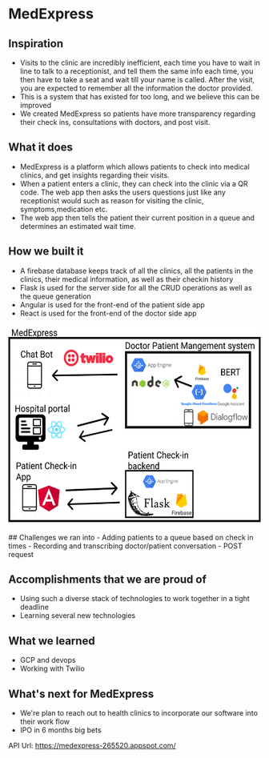 # MedExpress

## Inspiration
- Visits to the clinic are incredibly inefficient, each time you have to wait in line to talk to a receptionist, and tell them the same info each time, you then have to take a seat and wait till your name is called. After the visit, you are expected to remember all the information the doctor provided.
- This is a system that has existed for too long, and we believe this can be improved
- We created MedExpress so patients have more transparency regarding their check ins, consultations with doctors, and post visit.

## What it does
- MedExpress is a platform which allows patients to check into medical clinics, and get insights regarding their visits.
- When a patient enters a clinic, they can check into the clinic via a QR code. The web app then asks the users questions just like any receptionist would such as reason for visiting the clinic, symptoms,medication etc.
- The web app then tells the patient their current position in a queue and determines an estimated wait time.

## How we built it
- A firebase database keeps track of all the clinics, all the patients in the clinics, their medical information, as well as their checkin history
- Flask is used for the server side for all the CRUD operations as well as the queue generation
- Angular is used for the front-end of the patient side app
- React is used for the front-end of the doctor side app

<p align="center">
  <img width="auto" height="400" src="tech-stack.png">
</p>
## Challenges we ran into
- Adding patients to a queue based on check in times
- Recording and transcribing doctor/patient conversation
- POST request

## Accomplishments that we are proud of
- Using such a diverse stack of technologies to work together in a tight deadline
- Learning several new technologies

## What we learned
- GCP and devops
- Working with Twilio

## What's next for MedExpress
- We're plan to reach out to health clinics to incorporate our software into their work flow
- IPO in 6 months big bets

API Url: https://medexpress-265520.appspot.com/
